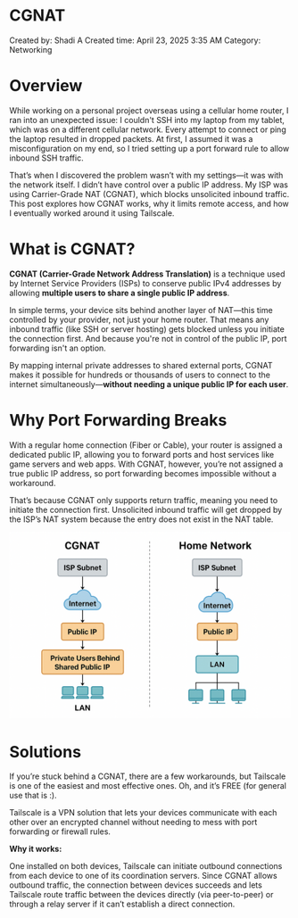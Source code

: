 # CGNAT

Created by: Shadi A
Created time: April 23, 2025 3:35 AM
Category: Networking

# Overview

While working on a personal project overseas using a cellular home router, I ran into an unexpected issue: I couldn't SSH into my laptop from my tablet, which was on a different cellular network. Every attempt to connect or ping the laptop resulted in dropped packets. At first, I assumed it was a misconfiguration on my end, so I tried setting up a port forward rule to allow inbound SSH traffic.

That’s when I discovered the problem wasn’t with my settings—it was with the network itself. I didn’t have control over a public IP address. My ISP was using Carrier-Grade NAT (CGNAT), which blocks unsolicited inbound traffic. This post explores how CGNAT works, why it limits remote access, and how I eventually worked around it using Tailscale.

# What is CGNAT?

**CGNAT (Carrier-Grade Network Address Translation)** is a technique used by Internet Service Providers (ISPs) to conserve public IPv4 addresses by allowing **multiple users to share a single public IP address**.

In simple terms, your device sits behind another layer of NAT—this time controlled by your provider, not just your home router. That means any inbound traffic (like SSH or server hosting) gets blocked unless you initiate the connection first. And because you're not in control of the public IP, port forwarding isn't an option.

By mapping internal private addresses to shared external ports, CGNAT makes it possible for hundreds or thousands of users to connect to the internet simultaneously—**without needing a unique public IP for each user**.

# Why Port Forwarding Breaks

With a regular home connection (Fiber or Cable), your router is assigned a dedicated public IP, allowing you to forward ports and host services like game servers and web apps. With CGNAT, however, you’re not assigned a true public IP address, so port forwarding becomes impossible without a workaround.

That’s because CGNAT only supports return traffic, meaning you need to initiate the connection first. Unsolicited inbound traffic will get dropped by the ISP’s NAT system because the entry does not exist in the NAT table.

![CGNAT Diagram](https://github.com/ShadiSec/Blog/blob/main/CGNAT/CGNAT-Diagram.png)

# Solutions

If you’re stuck behind a CGNAT, there are a few workarounds, but Tailscale is one of the easiest and most effective ones. Oh, and it’s FREE (for general use that is :).

Tailscale is a VPN solution that lets your devices communicate with each other over an encrypted channel without needing to mess with port forwarding or firewall rules.

**Why it works:**

One installed on both devices, Tailscale can initiate outbound connections from each device to one of its coordination servers. Since CGNAT allows outbound traffic, the connection between devices succeeds and lets Tailscale route traffic between the devices directly (via peer-to-peer) or through a relay server if it can’t establish a direct connection.
